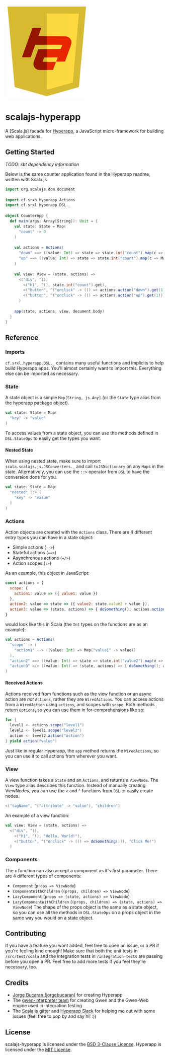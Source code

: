![scalajs-hyperapp Logo](doc/scalajs-hyperapp-logo-small.png)

scalajs-hyperapp
================
A [Scala.js] facade for [Hyperapp](https://hyperapp.js.org), a JavaScript micro-framework for building web applications.

## Getting Started
*TODO: sbt dependency information*

Below is the same counter application found in the Hyperapp readme, written with Scala.js.
```scala
import org.scalajs.dom.document

import cf.srxh.hyperapp.Actions
import cf.srxl.hyperapp.DSL._

object CounterApp {
  def main(args: Array[String]): Unit = {
    val state: State = Map(
      "count" -> 0
    )

    val actions = Actions(
      "down" ==> ((value: Int) => state => state.int("count").map(c => Map("count" -> (c - value)))),
      "up" ==> ((value: Int) => state => state.int("count").map(c => Map("count" -> (c + value))))
    )

    val view: View = (state, actions) =>
      <("div", ^(),
        <("h1", ^(), state.int("count").get),
        <("button", ^("onclick" -> (() => actions.action("down").get(1))), "-"),
        <("button", ^("onclick" -> (() => actions.action("up").get(1))), "+")
      )

    app(state, actions, view, document.body)
  }
}
```

## Reference
### Imports
`cf.srxl.hyperapp.DSL._` contains many useful functions and implicits to help build Hyperapp apps. You'll almost
certainly want to import this. Everything else can be imported as necessary.

### State
A state object is a simple `Map[String, js.Any]` (or the `State` type alias from the hyperapp package object).
```scala
val state: State = Map(
  "key" -> "value"
)
```
To access values from a state object, you can use the methods defined in `DSL.StateOps` to easily get the types you
want.

#### Nested State
When using nested state, make sure to import `scala.scalajs.js.JSConverters._` and call `toJSDictionary` on any `Map`s
in the state. Alternatively, you can use the `::>` operator from `DSL` to have the conversion done for you.
```scala
val state: State = Map(
  "nested" ::> (
    "key" -> "value"
  )
)
```

### Actions
Action objects are created with the `Actions` class. There are 4 different entry types you can have in a state object:
- Simple actions (`-->`)
- Stateful actions (`==>`)
- Asynchronous actions (`=/>`)
- Action scopes (`:>`)

As an example, this object in JavaScript:
```javascript
const actions = {
  scope: {
    action1: value => ({ value1: value })
  },
  action2: value => state => ({ value2: state.value2 + value }),
  action3: value => (state, actions) => { doSomething(); actions.action2(value) }
}
```
would look like this in Scala (the `Int` types on the functions are as an example):
```scala
val actions = Actions(
  "scope" :> (
    "action1" --> ((value: Int) => Map("value1" -> value))
  ),
  "action2" ==> ((value: Int) => state => state.int("value2").map(v => Map("value2" -> (v + value)))),
  "action3" =/> ((value: Int) => (state, actions) => { doSomething(); actions.action("action2").get(value) })
)
```

#### Received Actions
Actions received from functions such as the view function or an async action are *not* `Actions`, rather they are
`WiredActions`. You can access actions from a `WiredAction` using `actions`, and scopes with `scope`. Both methods
return `Options`, so you can use them in for-comprehensions like so:
```scala
for {
  level1 <- actions.scope("level1")
  level2 <- level1.scope("level2")
  action <- level2.action("action")
} yield action("value")
```
Just like in regular Hyperapp, the `app` method returns the `WiredActions`, so you can use it to call actions from
wherever you want.

### View
A view function takes a `State` and an `Actions`, and returns a `ViewNode`. The `View` type alias describes this
function. Instead of manually creating ViewNodes, you can use the `<` and `^` functions from `DSL` to easily create
nodes.
```scala
<("tagName", ^("attribute" -> "value"), "children")
```
An example of a view function:
```scala
val view: View = (state, actions) =>
  <("div", ^(),
    <("h1", ^(), "Hello, World!"),
    <("button", ^("onclick" -> (() => doSomething())), "Click Me!")
  )
```

### Components
The `<` function can also accept a component as it's first parameter. There are 4 different types of components:
- `Component` (`props => ViewNode`)
- `ComponentWithChildren` (`(props, children) => ViewNode`)
- `LazyComponent` (`props => (state, actions) => ViewNode`)
- `LazyComponentWithChildren` (`(props, children) => (state, actions) => ViewNode`)
The shape of the props object is the same as a state object, so you can use all the methods in `DSL.StateOps` on a props
object in the same way you would on a state object.

## Contributing
If you have a feature you want added, feel free to open an issue, or a PR if you're feeling kind enough! Make sure that
both the unit tests in `/src/test/scala` and the integration tests in `/integration-tests` are passing before you open
a PR. Feel free to add more tests if you feel they're necessary, too.

## Credits
- [Jorge Bucaran (jorgebucaran)](https://github.com/jorgebucaran) for creating Hyperapp
- The [gwen-interpreter team](https://gwen-interpreter.github.io/) for creating Gwen and the Gwen-Web engine used in
  integration testing
- The [Scala.js gitter](https://gitter.im/scala-js/scala-js) and [Hyperapp Slack](https://hyperappjs.herokuapp.com/) for
  helping me out with some issues (feel free to pop by and say hi! :))

## License
scalajs-hyperapp is licensed under the [BSD 3-Clause License](https://opensource.org/licenses/BSD-3-Clause). Hyperapp
is licensed under the [MIT License](https://github.com/jorgebucaran/hyperapp/blob/master/LICENSE.md).